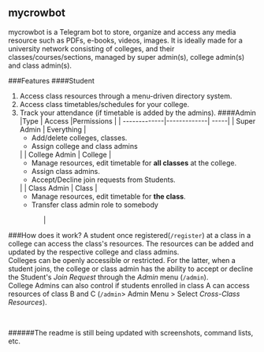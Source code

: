mycrowbot
------
mycrowbot is a Telegram bot to store, organize and access any media resource such as PDFs, e-books, videos, images. It is ideally made for a university network consisting of colleges, and their classes/courses/sections, managed by super admin(s), college admin(s) and class admin(s).

###Features
####Student
1. Access class resources through a menu-driven directory system.
2. Access class timetables/schedules for your college.
3. Track your attendance (if timetable is added by the admins).
####Admin
|Type        | Access           |Permissions  |
| -------------|-------------| -----|
| Super Admin | Everything | <ul><li>Add/delete colleges, classes.</li><li>Assign college and class admins</li></ul> |
| College Admin | College | <ul><li>Manage resources, edit timetable for **all classes** at the college.</li><li>Assign class admins.</li><li>Accept/Decline join requests from Students.</li></ul>|
| Class Admin | Class | <ul><li>Manage resources, edit timetable for **the class**.</li><li>Transfer class admin role to somebody</li><ul> |



###How does it work?
A student once registered(`/register`) at a class in a college can access the class's resources. The resources can be added and updated by the respective college and class admins.<br/>
Colleges can be openly accessible or restricted. For the latter, when a student joins, the college or class admin has the ability to accept or decline the Student's *Join Request* through the *Admin* menu (`/admin`).<br/>
College Admins can also control if students enrolled in class A can access resources of class B and C (`/admin`> Admin Menu > Select *Cross-Class Resources*).

<br/>

######The readme is still being updated with screenshots, command lists, etc.
